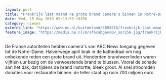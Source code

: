 ```yaml
---
layout: post
title: "Frankrijk laat maand na grote brand camera's binnen in Notre-Dame"
date: Wed, 15 May 2019 09:13:59 +0200
category: nieuws
externe_link: "https://www.nu.nl/buitenland/5892615/frankrijk-laat-maand-na-grote-brand-cameras-binnen-in-notre-dame.html"
feature_image: "https://media.nu.nl/m/sf6xabgavs0v_sqr256.jpg/frankrijk-laat-maand-na-grote-brand-cameras-binnen-in-notre-dame.jpg"
---
```


De Franse autoriteiten hebben camera's van ABC News toegang gegeven tot de Notre-Dame. Halverwege april brak in de kathedraal om nog onbekende reden een grote brand uit. Honderden brandweerlieden waren vijftien uur bezig om de verwoestende brand te blussen. Vooral de schade aan het dak, dat tijdens de brand instortte, bleek groot. Al snel stroomden donaties voor restauratie binnen: de teller staat op ruim 700 miljoen euro.
